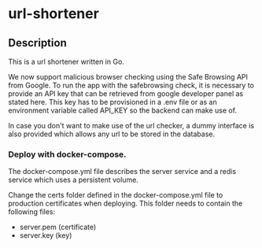 # url-shortener

## Description
This is a url shortener written in Go. 

We now support malicious browser checking using the Safe Browsing API from Google.
To run the app with the safebrowsing check, it is necessary to provide an API key that can be retrieved from google developer panel as stated here. This key has to be provisioned in a .env file or as an environment variable called API_KEY so the backend can make use of.

In case you don't want to make use of the url checker, a dummy interface is also provided which allows any url to be stored in the database.

### Deploy with docker-compose.
The docker-compose.yml file describes the server service and a redis service which uses a persistent volume.

Change the certs folder defined in the docker-compose.yml file to production certificates when deploying.
This folder needs to contain the following files:
- server.pem (certificate)
- server.key (key)